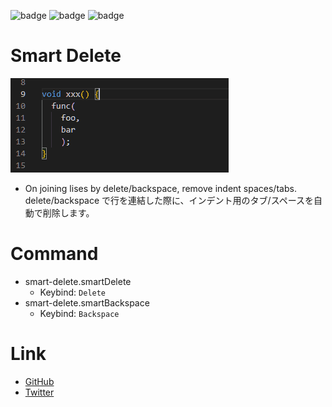 ![badge](https://img.shields.io/github/issues/kuone314/VSCodeExtensionSmartDelete)
![badge](https://img.shields.io/github/forks/kuone314/VSCodeExtensionSmartDelete)
![badge](https://img.shields.io/github/stars/kuone314/VSCodeExtensionSmartDelete)

# Smart Delete

![Sample](Doc/Demonstration1.gif)

* On joining lises by delete/backspace, remove indent spaces/tabs.  
  delete/backspace で行を連結した際に、インデント用のタブ/スペースを自動で削除します。

# Command
* smart-delete.smartDelete
  * Keybind: `Delete`
* smart-delete.smartBackspace
  * Keybind: `Backspace`
# Link

* [GitHub](https://github.com/kuone314/VSCodeExtensionSmartDelete)
* [Twitter](https://twitter.com/KuoneTech)
